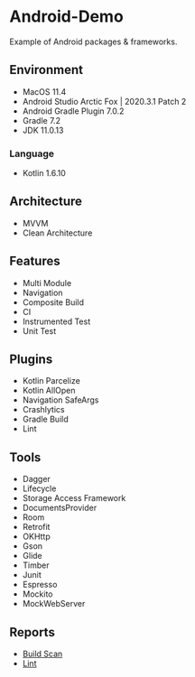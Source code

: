 # Android-Demo
Example of Android packages & frameworks.


## Environment
* MacOS 11.4
* Android Studio Arctic Fox | 2020.3.1 Patch 2
* Android Gradle Plugin 7.0.2
* Gradle 7.2
* JDK 11.0.13
  

### Language
* Kotlin 1.6.10


## Architecture
* MVVM
* Clean Architecture


## Features
* Multi Module
* Navigation 
* Composite Build
* CI
* Instrumented Test
* Unit Test
  

## Plugins
* Kotlin Parcelize
* Kotlin AllOpen
* Navigation SafeArgs
* Crashlytics
* Gradle Build
* Lint


## Tools
* Dagger
* Lifecycle
* Storage Access Framework
* DocumentsProvider
* Room
* Retrofit
* OKHttp
* Gson
* Glide
* Timber
* Junit
* Espresso
* Mockito
* MockWebServer


## Reports
* [Build Scan](https://scans.gradle.com/s/56hqvvvlvd2ja)
* [Lint](https://htmlpreview.github.io/?https://github.com/henryhuang1219/Android-Demo/blob/master/app/reports/lint-results-debug.html)